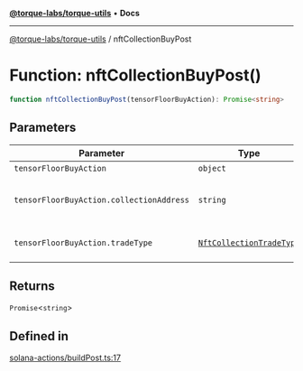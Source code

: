 [**@torque-labs/torque-utils**](../README.md) • **Docs**

***

[@torque-labs/torque-utils](../README.md) / nftCollectionBuyPost

# Function: nftCollectionBuyPost()

```ts
function nftCollectionBuyPost(tensorFloorBuyAction): Promise<string>
```

## Parameters

| Parameter | Type | Description |
| ------ | ------ | ------ |
| `tensorFloorBuyAction` | `object` | - |
| `tensorFloorBuyAction.collectionAddress` | `string` | The collection address to trace |
| `tensorFloorBuyAction.tradeType` | [`NftCollectionTradeType`](../enumerations/NftCollectionTradeType.md) | The type of trade to perform |

## Returns

`Promise`\<`string`\>

## Defined in

[solana-actions/buildPost.ts:17](https://github.com/torque-labs/torque-utils/blob/fcba00c7b8994c0932484e8f489988b91291c603/solana-actions/buildPost.ts#L17)
